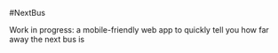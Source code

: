 #NextBus

Work in progress: a mobile-friendly web app to quickly tell you how far away the next bus is
